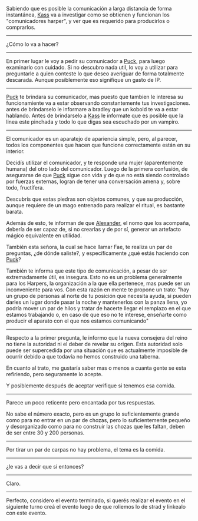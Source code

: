 Sabiendo que es posible la comunicación a larga distancia de forma instantánea, [Kass](Kass.md) va a investigar como se obtienen y funcionan los "comunicadores harper", y ver que es requerido para producirlos o comprarlos.

---

¿Cómo lo va a hacer?

---

En primer lugar le voy a pedir su comunicador a [Puck](../../Varso/Puck/Puck.md), para luego examinarlo con cuidado. Si no descubro nada util, lo voy a utilizar para preguntarle a quien conteste lo que deseo averiguar de forma totalmente descarada. Aunque posiblemente eso signifique un gasto de IP.

---

[Puck](../../Varso/Puck/Puck.md) te brindara su comunicador, mas puesto que tambien le interesa su funcionamiente va a estar observando constantemente tus investigaciones. antes de brindarselo le informare a bradley que un kobold te va a estar hablando.
Antes de brindarselo a [Kass](Kass.md) le informate que es posible que la linea este pinchada y todo lo que digas sea escuchado por un vampiro. 

---

El comunicador es un aparatejo de apariencia simple, pero, al parecer, todos los componentes que hacen que funcione correctamente están en su interior.

Decidís utilizar el comunicador, y te responde una mujer (aparentemente humana) del otro lado del comunicador. Luego de la primera confusión, de asegurarse de que [Puck](../../Varso/Puck/Puck.md) sigue con vida y de que no está siendo controlado por fuerzas externas, logran de tener una conversación amena y, sobre todo, fructífera.

Descubrís que estas piedras son objetos comunes, y que su producción, aunque requiere de un mago entrenado para realizar el ritual, es bastante barata.

Además de esto, te informan de que [Alexander](../../!EVENTOS/NPC´s/Alexander.md), el nomo que los acompaña, debería de ser capaz de, si no crearlas y de por sí, generar un artefacto mágico equivalente en utilidad.

También esta señora, la cual se hace llamar Fae, te realiza un par de preguntas, ¿de dónde saliste?, y específicamente ¿qué estás haciendo con [Puck](../../Varso/Puck/Puck.md)?

También te informa que este tipo de comunicación, a pesar de ser extremadamente útil, es insegura. Esto no es un problema generalmente para los Harpers, la organización a la que ella pertenece, mas puede ser un inconveniente para vos. Con esta razón en mente te propone un trato: "hay un grupo de personas al norte de tu posición que necesita ayuda, si pueden darles un lugar donde pasar la noche y mantenerlos con la panza llena, yo podría mover un par de hilos y tratar de hacerte llegar el remplazo en el que estamos trabajando o, en caso de que eso no te interese, enseñarte como producir el aparato con el que nos estamos comunicando"

---

Respecto a la primer pregunta, le informo que la nueva consejera del reino no tiene la autoridad ni el deber de revelar su origen. Esta autoridad solo puede ser supercedida por una situación que es actualmente imposible de ocurrir debido a que todavía no hemos construido una taberna.

En cuanto al trato, me gustaría saber mas o menos a cuanta gente se esta refiriendo, pero seguramente lo acepte.

Y posiblemente después de aceptar verifique si tenemos esa comida.

---

Parece un poco reticente pero encantada por tus respuestas.

No sabe el número exacto, pero es un grupo lo suficientemente grande como para no entrar en un par de chozas, pero lo suficientemente pequeño y desorganizado como para no construir las chozas que les faltan, deben de ser entre 30 y 200 personas.

---

Por tirar un par de carpas no hay problema, el tema es la comida.

---

¿le vas a decir que sí entonces?

---

Claro.

---

Perfecto, considero el evento terminado, si querés realizar el evento en el siguiente turno creá el evento luego de que roliemos lo de strad y linkealo con este evento.
